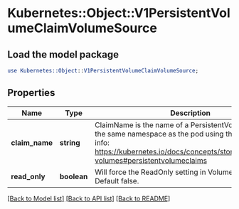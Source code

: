 # Kubernetes::Object::V1PersistentVolumeClaimVolumeSource

## Load the model package
```perl
use Kubernetes::Object::V1PersistentVolumeClaimVolumeSource;
```

## Properties
Name | Type | Description | Notes
------------ | ------------- | ------------- | -------------
**claim_name** | **string** | ClaimName is the name of a PersistentVolumeClaim in the same namespace as the pod using this volume. More info: https://kubernetes.io/docs/concepts/storage/persistent-volumes#persistentvolumeclaims | 
**read_only** | **boolean** | Will force the ReadOnly setting in VolumeMounts. Default false. | [optional] 

[[Back to Model list]](../README.md#documentation-for-models) [[Back to API list]](../README.md#documentation-for-api-endpoints) [[Back to README]](../README.md)


